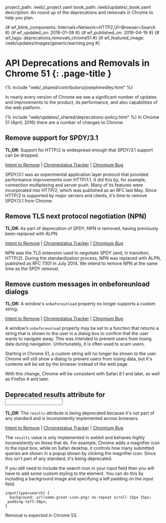 project_path: /web/_project.yaml book_path: /web/updates/_book.yaml description: An round up of the deprecations and removals in Chrome to help you plan.

{# wf_blink_components: Internals>Network>HTTP2,UI>Browser>Search #} {# wf_updated_on: 2018-01-08 #} {# wf_published_on: 2016-04-19 #} {# wf_tags: deprecations,removals,chrome51 #} {# wf_featured_image: /web/updates/images/generic/warning.png #}

# API Deprecations and Removals in Chrome 51 {: .page-title }

{% include "web/_shared/contributors/josephmedley.html" %}

In nearly every version of Chrome we see a significant number of updates and improvements to the product, its performance, and also capabilities of the web platform.

{% include "web/updates/_shared/deprecations-policy.html" %} In Chrome 51 (April, 2016) there are a number of changes to Chrome.

## Remove support for SPDY/3.1

**TL;DR**: Support for HTTP/2 is widespread enough that SPDY/3.1 support can be dropped.

[Intent to Remove](https://groups.google.com/a/chromium.org/d/topic/blink-dev/_f24SluuXtc/discussion) &#124; [Chromestatus Tracker](https://www.chromestatus.com/feature/5711167683035136) &#124; [Chromium Bug](https://bugs.chromium.org/p/chromium/issues/detail?id=587469)

SPDY/3.1 was an experimental application layer protocol that provided performance improvements over HTTP/1.1. It did this by, for example, connection multiplexing and server push. Many of its features were incorporated into HTTP/2, which was published as an RFC last May. Since HTTP/2 is supported by major servers and clients, it's time to remove SPDY/3.1 from Chrome.

## Remove TLS next protocol negotiation (NPN)

**TL;DR**: As part of deprecation of SPDY, NPN is removed, having previously been replaced with ALPN.

[Intent to Remove](https://groups.google.com/a/chromium.org/d/topic/blink-dev/Qroz7eyCzRs/discussion) &#124; [Chromestatus Tracker](https://www.chromestatus.com/feature/5767920709795840) &#124; [Chromium Bug](https://bugs.chromium.org/p/chromium/issues/detail?id=587472)

NPN was the TLS extension used to negotiate SPDY (and, in transition, HTTP/2). During the standardization process, NPN was replaced with ALPN, published as RFC 7301 in July 2014. We intend to remove NPN at the same time as the SPDY removal.

## Remove custom messages in onbeforeunload dialogs

**TL;DR:** A window's `onbeforeunload` property no longer supports a custom string.

[Intent to Remove](https://groups.google.com/a/chromium.org/d/topic/blink-dev/YIH8CoYVGSg/discussion) &#124; [Chromestatus Tracker](https://www.chromestatus.com/feature/5349061406228480) &#124; [Chromium Bug](https://code.google.com/p/chromium/issues/detail?id=587940)

A window’s `onbeforeunload` property may be set to a function that returns a string that is shown to the user in a dialog box to confirm that the user wants to navigate away. This was intended to prevent users from losing data during navigation. Unfortunately, it is often used to scam users.

Starting in Chrome 51, a custom string will no longer be shown to the user. Chrome will still show a dialog to prevent users from losing data, but it's contents will be set by the browser instead of the web page.

With this change, Chrome will be consistent with Safari 9.1 and later, as well as Firefox 4 and later.

## Deprecated results attribute for <input type=search>

**TL;DR:** The `results` attribute is being deprecated because it's not part of any standard and is inconsistently implemented across browsers.

[Intent to Remove](https://groups.google.com/a/chromium.org/d/topic/blink-dev/8fHsOWz1XEw/discussion) &#124; [Chromestatus Tracker](https://www.chromestatus.com/feature/5738199536107520) &#124; [Chromium Bug](https://code.google.com/p/chromium/issues/detail?id=590117)

The `results` value is only implemented in webkit and behaves highly inconsistently on those that do. For example, Chrome adds a magnifier icon to the input box, while on Safari desktop, it controls how many submitted queries are shown in a popup shown by clicking the magnifier icon. Since this isn't part of any standard, it's being deprecated.

If you still need to include the search icon in your input field then you will have to add some custom styling to the element. You can do this by including a background image and specifying a left padding on the input field.

    input[type=search] {
      background: url(some-great-icon.png) no-repeat scroll 15px 15px;
     padding-left:30px;
    }
    

Removal is expected in Chrome 53.